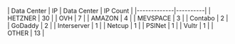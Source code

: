 | Data Center | IP 
| Data Center | IP Count |
|-------------|----------|
| HETZNER | 30 |
| OVH | 7 |
| AMAZON | 4 |
| MEVSPACE | 3 |
| Contabo | 2 |
| GoDaddy | 2 |
| Interserver | 1 |
| Netcup | 1 |
| PSINet | 1 |
| Vultr | 1 |
| OTHER | 13 |

